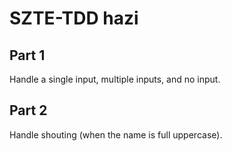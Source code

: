 # SZTE-TDD hazi
## Part 1
Handle a single input, multiple inputs, and no input.
## Part 2
Handle shouting (when the name is full uppercase).